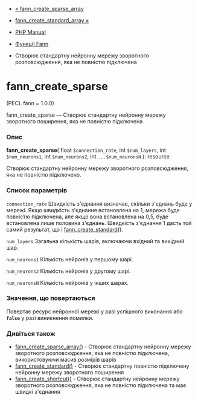 - [« fann_create_sparse_array](function.fann-create-sparse-array.md)
- [fann_create_standard_array »](function.fann-create-standard-array.md)

- [PHP Manual](index.md)
- [Функції Fann](ref.fann.md)
- Створює стандартну нейронну мережу зворотного розповсюдження,
яка не повністю підключена

# fann_create_sparse

(PECL fann = 1.0.0)

fann_create_sparse — Створює стандартну нейронну мережу зворотного
поширення, яка не повністю підключена

### Опис

**fann_create_sparse**(
float `$connection_rate`,
int `$num_layers`,
int `$num_neurons1`,
int `$num_neurons2`,
int `...$num_neuronsN`
): resource

Створює стандартну нейронну мережу зворотного розповсюдження, яка не
повністю підключено.

### Список параметрів

`connection_rate`
Швидкість з'єднання визначає, скільки з'єднань буде у мережі. Якщо
швидкість з'єднання встановлена на 1, мережа буде повністю підключена,
але якщо вона встановлена на 0,5, буде встановлена лише половина
з'єднань. Швидкість з'єднання 1 дасть той самий результат, що і
[fann_create_standard()](function.fann-create-standard.md).

`num_layers`
Загальна кількість шарів, включаючи вхідний та вихідний шар.

`num_neurons1`
Кількість нейронів у першому шарі.

`num_neurons2`
Кількість нейронів у другому шарі.

`num_neuronsN`
Кількість нейронів у інших шарах.

### Значення, що повертаються

Повертає ресурс нейронної мережі у разі успішного виконання або
**`false`** у разі виникнення помилки.

### Дивіться також

- [fann_create_sparse_array()](function.fann-create-sparse-array.md) -
Створює стандартну нейронну мережу зворотного розповсюдження,
яка не повністю підключена, використовуючи масив розмірів шарів
- [fann_create_standard()](function.fann-create-standard.md) -
Створює стандартну повністю підключену нейронну мережу зворотного
поширення
- [fann_create_shortcut()](function.fann-create-shortcut.md) -
Створює стандартну нейронну мережу зворотного розповсюдження,
яка не повністю підключена та має швидкі з'єднання
